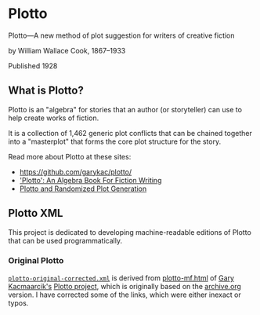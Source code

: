 # Plotto

Plotto—A new method of plot suggestion for writers of creative fiction

by William Wallace Cook, 1867–1933

Published 1928


## What is Plotto?

Plotto is an "algebra" for stories that an author (or storyteller) can use to help create works of fiction.

It is a collection of 1,462 generic plot conflicts that can be chained together into a "masterplot" that forms the core plot structure for the story.

Read more about Plotto at these sites:

- https://github.com/garykac/plotto/
- ['Plotto': An Algebra Book For Fiction Writing](http://www.npr.org/2012/02/19/146941343/plotto-an-algebra-book-for-fiction-writing)
- [Plotto and Randomized Plot Generation](http://www.story-games.com/forums/discussion/15897/plotto-and-randomized-plot-generation)


## Plotto XML

This project is dedicated to developing machine-readable editions of Plotto that can be used programmatically.


### Original Plotto

[`plotto-original-corrected.xml`](http://github.com/eykd/plottoxml/blob/master/plotto-original-corrected.xml) is derived from [plotto-mf.html](https://github.com/garykac/plotto/blob/gh-pages/plotto-mf.html) of [Gary Kacmaarcik's](https://github.com/garykac) [Plotto project](https://github.com/garykac/plotto), which is originally based on the [archive.org](https://archive.org/details/plottonewmethodo00cook) version. I have corrected some of the links, which were either inexact or typos.

